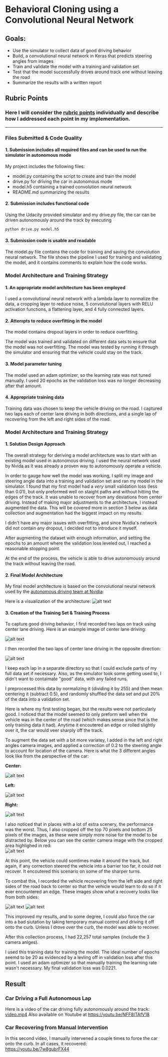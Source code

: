 # **Behavioral Cloning using a Convolutional Neural Network** 

## Goals: 
* Use the simulator to collect data of good driving behavior
* Build, a convolutional neural network in Keras that predicts steering angles from images
* Train and validate the model with a training and validation set
* Test that the model successfully drives around track one without leaving the road
* Summarize the results with a written report

[//]: # (Image References)

[image1]: ./examples/cnn-architecture-624x890.png "Model Visualization"
[image2]: ./examples/Centerdriving.png "Center Driving"
[image3]: ./examples/Centerdriving_reversed.png "Center Driving Reversed"
[image4]: ./examples/LeftRecovery.png "Left Recovery"
[image5]: ./examples/RightRecovery.png "Right Recovery"
[image6]: ./examples/center_2018_08_21_15_37_30_274.jpg "Center Cam"
[image7]: ./examples/left_2018_08_21_15_37_30_274.jpg "Left Cam"
[image8]: ./examples/right_2018_08_21_15_37_30_274.jpg "Right Cam"
[image9]: ./examples/center_cropped.jpg "Cropped Cam"

## Rubric Points
### Here I will consider the [rubric points](https://review.udacity.com/#!/rubrics/432/view) individually and describe how I addressed each point in my implementation.  

---
### Files Submitted & Code Quality

#### 1. Submission includes all required files and can be used to run the simulator in autonomous mode

My project includes the following files:
* model.py containing the script to create and train the model
* drive.py for driving the car in autonomous mode
* model.h5 containing a trained convolution neural network 
* README.md summarizing the results

#### 2. Submission includes functional code
Using the Udacity provided simulator and my drive.py file, the car can be driven autonomously around the track by executing 
```sh
python drive.py model.h5
```

#### 3. Submission code is usable and readable

The model.py file contains the code for training and saving the convolution neural network. The file shows the pipeline I used for training and validating the model, and it contains comments to explain how the code works.

### Model Architecture and Training Strategy

#### 1. An appropriate model architecture has been employed

I used a convolutional neural network with a lambda layer to normalize the data, a cropping layer to reduce noise, 5 convolutional layers with RELU activation functions, a flattening layer, and 4 fully connected layers.

#### 2. Attempts to reduce overfitting in the model

The model contains dropout layers in order to reduce overfitting. 

The model was trained and validated on different data sets to ensure that the model was not overfitting. The model was tested by running it through the simulator and ensuring that the vehicle could stay on the track.

#### 3. Model parameter tuning

The model used an adam optimizer, so the learning rate was not tuned manually.  I used 20 epochs as the validation loss was no longer decreasing after that amount.

#### 4. Appropriate training data

Training data was chosen to keep the vehicle driving on the road. I captured two laps each of center lane driving in both directions, and a single lap of recovering from the left and right sides of the road. 

### Model Architecture and Training Strategy

#### 1. Solution Design Approach

The overall strategy for deriving a model architecture was to start with an existing model used in autonomous driving. I used the neural network used by Nvida as it was already a proven way to autonomously operate a vehicle.   

In order to gauge how well the model was working, I split my image and steering angle data into a training and validation set and ran my model in the simulator.  I found that my first model had a _very_ small validation loss (less than 0.01), but only preformed well on staight paths and without hitting the edges of the track.  It was unable to recover from any deviations from center driving.  Instead of making major adjustments to the architecture, I instead augmented the data.  This will be covered more in section 3 below as data collection and augmentation had the biggest impact on my results.     

I didn't have any major issues with overfitting, and since Nvidia's network did not contain any dropout, I decided not to introduce it myself. 

After augmenting the dataset with enough information, and setting the epochs to an amount where the validation loss leveled out, I reached a reasonable stopping point.  

At the end of the process, the vehicle is able to drive autonomously around the track without leaving the road.

#### 2. Final Model Architecture

My final model architecture is based on the convolutional neural network used by the [autonomous driving team at Nvidia](https://devblogs.nvidia.com/deep-learning-self-driving-cars/):

Here is a visualization of the architecture:
![alt text][image1]

#### 3. Creation of the Training Set & Training Process

To capture good driving behavior, I first recorded two laps on track using center lane driving. Here is an example image of center lane driving:

![alt text][image2]

I then recorded the two laps of center lane driving in the opposite direction:

![alt text][image3]

I keep each lap in a separate directory so that I could exclude parts of my full data set if necessary.  Also, as the simulator took some getting used to, I didn't want to contaimate "good" data, with any failed runs.

I preprocessed this data by normalizing it (dividing it by 255) and then mean centering it (subtract 0.5), and randomly shuffled the data set and put 20% of the data into a validation set.  

Here is where my first testing began, but the results were not particularly good.  I noticed that the model seemed to only preform well when the vehicle was in the center of the road (which makes sense since that is the only training data it had).  Anytime it encoutered an edge or rolled slightly over it, the car would veer sharply off the track. 

To augment the data set with a bit more variatey, I added in the left and right angles camera images, and applied a correction of 0.2 to the steering angle to account for location of the camera.  Here is what the 3 different angles look like from the perspective of the car:

**Center:**

![alt text][image6]

**Left:**

![alt text][image7]

**Right:**

![alt text][image8]

I also noticed that in places with a lot of extra scenery, the performance was the worst.  Thus, I also cropped off the top 70 pixels and bottom 25 pixels of the images, as these were simply more noise for the model to be distracted by.  Below you can see the center camera image with the cropped area highlighed in red:  
![alt text][image9]

At this point, the vehicle could somtimes make it around the track, but again, if any correction steered the vehicle into a barrier too far, it could not recover.  It encoutered this scenario on some of the sharper turns.  

To combat this, I recorded the vehicle recovering from the left side and right sides of the road back to center so that the vehicle would learn to do so if it ever encountered an edge.  These images show what a recovery looks like from both sides:

![alt text][image4]
![alt text][image5]

This improved my results, and to some degree, I could also force the car into a bad siutation by taking temporary manual control and driving it off onto the curb.  Unless I drove _over_ the curb, the model was able to recover.   

After this collection process, I had 22,257 total samples (include the 3 camera anlges). 

I used this training data for training the model. The ideal number of epochs seemd to be 20 as evidenced by a levling off in validation loss after this point.  I used an adam optimizer so that manually training the learning rate wasn't necessary.  My final validation loss was 0.0221.

## Result

### Car Driving a Full Autonomous Lap
Here is a video of the car driving fully autonomously around the track: [video.mp4](video.mp4)
Also available on Youtube at https://youtu.be/NFF8ITAfV18

### Car Recovering from Manual Intervention
In this second video, I manually intervened a couple times to force the car onto the curb.  In all cases, it recovered:  
https://youtu.be/7w8gubrFX44
